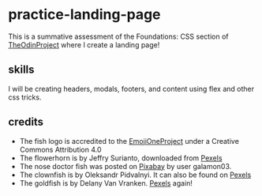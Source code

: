 # practice-landing-page
This is a summative assessment of the Foundations: CSS section of [TheOdinProject](https://www.theodinproject.com/lessons/foundations-landing-page) where I create a landing page!

## skills
I will be creating headers, modals, footers, and content using flex and other css tricks.

## credits
* The fish logo is accredited to the [EmojiOneProject](https://joypixels.com/) under a Creative Commons Attribution 4.0
* The flowerhorn is by Jeffry Surianto, downloaded from [Pexels](www.pexels.com)
* The nose doctor fish was posted on [Pixabay](www.pixabay.com) by user galamon03.
* The clownfish is by Oleksandr Pidvalnyi. It can also be found on [Pexels](www.pexels.com)
* The goldfish is by Delany Van Vranken. [Pexels](www.pexels.com) again!
